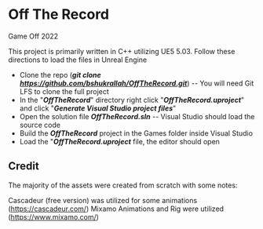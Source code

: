 # Off The Record
Game Off 2022

This project is primarily written in C++ utilizing UE5 5.03.
Follow these directions to load the files in Unreal Engine

* Clone the repo (_**git clone https://github.com/bshukrallah/OffTheRecord.git**_) -- You will need Git LFS to clone the full project
* In the "_**OffTheRecord**_" directory right click "_**OffTheRecord.uproject**_" and click "_**Generate Visual Studio project files**_"
* Open the solution file **_OffTheRecord.sln_** -- Visual Studio should load the source code
* Build the **_OffTheRecord_** project in the Games folder inside Visual Studio
* Load the "**_OffTheRecord.uproject_** file, the editor should open

## Credit

The majority of the assets were created from scratch with some notes:

Cascadeur (free version) was utilized for some animations (https://cascadeur.com/)
Mixamo Animations and Rig were utilized (https://www.mixamo.com/)